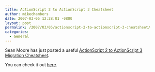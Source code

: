 ```yaml
---
title: ActionScript 2 to ActionScript 3 Cheatsheet
author: mikechambers
date: 2007-03-05 12:28:01 -0800
layout: post
permalink: /2007/03/05/actionscript-2-to-actionscript-3-cheatsheet/
categories:
  - General
---
```



Sean Moore has just posted a useful [ActionScript 2 to ActionScript 3 Migration Cheatsheet][1].

You can check it out [here][1].

 [1]: http://actionscriptcheatsheet.com/blog/archives/22